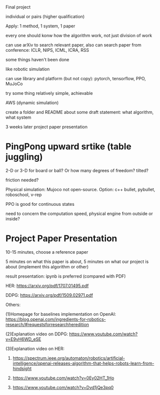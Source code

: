 Final project

individual or pairs (higher qualification)

Apply: 1 method, 1 system, 1 paper

every one should konw how the algorithm work, not just division of work

can use arXiv to search relevant paper, also can search paper from conference: ICLR, NIPS, ICML, ICRA, RSS

some things haven't been done

like robotic simulation

can use library and platform (but not copy): pytorch, tensorflow, PPO, MuJoCo

try some thing relatively simple, achievable

AWS (dynamic simulation)

create a folder and README about some draft statement: what algorithm, what system

3 weeks later project paper presentation

# PingPong upward srtike (table juggling)

2-D or 3-D for board or ball? Or how many degrees of freedom? tilted?

friction needed?

Physical simulation: Mujoco not open-source. Option: c++ bullet, pybullet, roboschool, v-rep

PPO is good for continuous states

need to concern the computation speed, physical engine from outside or inside?

# Project Paper Presentation

10-15 minutes, choose a reference paper

5 minutes on what this paper is about, 5 minutes on what our project is about (implement this algorithm or other)

result presentation: ipynb is preferred (compared with PDF)

HER: https://arxiv.org/pdf/1707.01495.pdf

DDPG: https://arxiv.org/pdf/1509.02971.pdf

Others:

(1)Homepage for baselines implementation on OpenAI: https://blog.openai.com/ingredients-for-robotics-research/#requestsforresearchheredition

(2)Explanation video on DDPG: https://www.youtube.com/watch?v=E9vH6WD_eSE

(3)Explanation video on HER:

1. https://spectrum.ieee.org/automaton/robotics/artificial-intelligence/openai-releases-algorithm-that-helps-robots-learn-from-hindsight

2. https://www.youtube.com/watch?v=0Ey02HT_1Ho

3. https://www.youtube.com/watch?v=Dvd1jQe3pq0
